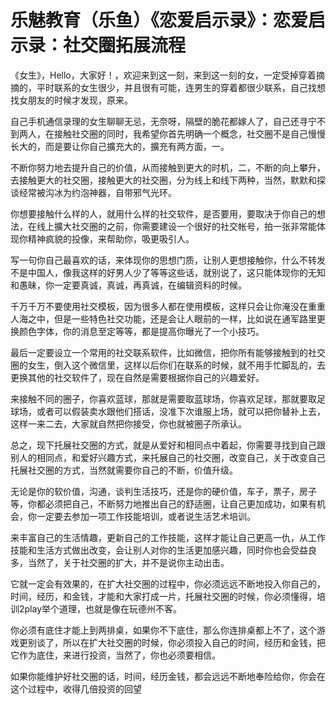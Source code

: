 # 乐魅教育（乐鱼）《恋爱启示录》：恋爱启示录：社交圈拓展流程

《女生》，Hello，大家好！，欢迎来到这一刻，来到这一刻的女，一定受掉穿着摘摘的，平时联系的女生很少，并且很有可能，连男生的穿着都很少联系，自己找想找女朋友的时候才发现，原来。

自己手机通信录理的女生聊聊无忌，无奈呀，隔壁的脆花都嫁人了，自己还寻宁不到两人，在接触社交圈的同时，我希望你首先明确一个概念，社交圈不是自己慢慢长大的，而是要让你自己擴充大的，擴充有两方面，一。

不断你努力地去提升自己的价值，从而接触到更大的时机，二，不断的向上攀升，去接触更大的社交圈，接触更大的社交圈，分为线上和线下两种，当然，默默和探谈经常被沟冰为约泡神器，自带邪气光环。

你想要接触什么样的人，就用什么样的社交软件，是否要用，要取决于你自己的想法，在线上擴大社交圈的之前，你需要建设一个很好的社交帐号，拍一张非常能体现你精神疯貌的投像，来帮助你，吸更吸引人。

写一句你自己最喜欢的话，来体现你的思想门质，让别人更想接触你，什么不转发不是中国人，像我这样的好男人少了等等这些话，就别说了，这只能体现你的无知和愚昧，你一定要真诚，真诚，再真诚，在编辑资料的时候。

千万千万不要使用社交模板，因为很多人都在使用模板，这样只会让你淹没在重重人海之中，但是一些特色社交功能，还是会让人眼前的一样，比如说在通军路里更换颜色字体，你的消息至定等等，都是提高你曝光了一个小技巧。

最后一定要设立一个常用的社交联系软件，比如微信，把你所有能够接触到的社交圈的女生，倒入这个微信里，这样以后你们在联系的时候，就不用手忙脚乱的，去更换其他的社交软件了，现在自然是需要根据你自己的兴趣爱好。

来接触不同的圈子，你喜欢蓝球，那就是需要取蓝球场，你喜欢足球，那就要取足球场，或者可以假装卖水跟他们搭话，没准下次谁服上场，就可以把你替补上去，这样一来二去，大家就自然把你接受，你也就被圈子所承认。

总之，现下托展社交圈的方式，就是从爱好和相同点中着起，你需要寻找到自己跟别人的相同点，和爱好兴趣方式，来托展自己的社交圈，改变自己，关于改变自己托展社交圈的方式，当然就需要你自己的不断，价值升级。

无论是你的软价值，沟通，谈判生活技巧，还是你的硬价值，车子，票子，房子等，你都必须把自己，不断努力地推出自己的舒适圈，让自己更加成功，如果有机会，你一定要去参加一项工作技能培训，或者说生活艺术培训。

来丰富自己的生活情趣，更新自己的工作技能，这样才能让自己更高一仇，从工作技能和生活方式做出改变，会让别人对你的生活更加感兴趣，同时你也会受益良多，当然了，关于社交圈的扩大，并不是说你主动出击。

它就一定会有效果的，在扩大社交圈的过程中，你必须远远不断地投入你自己的，时间，经历，和金钱，才能和大家打成一片，托展社交圈的时候，你必须懂得，培训2play举个道理，也就是像在玩德州不客。

你必须有底住才能上到两排桌，如果你不下底住，那么你连排桌都上不了，这个游戏更别谈了，所以在扩大社交圈的时候，你必须投入自己的时间，经历和金钱，把它作为底住，来进行投资，当然了，你也必须要相信。

如果你能维护好社交圈的话，时间，经历金钱，都会远远不断地奉险给你，你会在这个过程中，收得几倍投资的回望